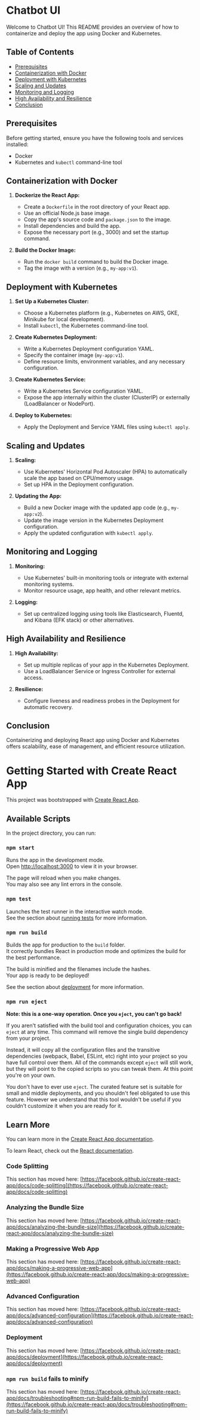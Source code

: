 # Chatbot UI

Welcome to Chatbot UI! This README provides an overview of how to containerize and deploy the app using Docker and Kubernetes.

## Table of Contents

- [Prerequisites](#prerequisites)
- [Containerization with Docker](#containerization-with-docker)
- [Deployment with Kubernetes](#deployment-with-kubernetes)
- [Scaling and Updates](#scaling-and-updates)
- [Monitoring and Logging](#monitoring-and-logging)
- [High Availability and Resilience](#high-availability-and-resilience)
- [Conclusion](#conclusion)

## Prerequisites

Before getting started, ensure you have the following tools and services installed:

- Docker
- Kubernetes and `kubectl` command-line tool

## Containerization with Docker

1. **Dockerize the React App:**
   - Create a `Dockerfile` in the root directory of your React app.
   - Use an official Node.js base image.
   - Copy the app's source code and `package.json` to the image.
   - Install dependencies and build the app.
   - Expose the necessary port (e.g., 3000) and set the startup command.

2. **Build the Docker Image:**
   - Run the `docker build` command to build the Docker image.
   - Tag the image with a version (e.g., `my-app:v1`).

## Deployment with Kubernetes

1. **Set Up a Kubernetes Cluster:**
   - Choose a Kubernetes platform (e.g., Kubernetes on AWS, GKE, Minikube for local development).
   - Install `kubectl`, the Kubernetes command-line tool.

2. **Create Kubernetes Deployment:**
   - Write a Kubernetes Deployment configuration YAML.
   - Specify the container image (`my-app:v1`).
   - Define resource limits, environment variables, and any necessary configuration.

3. **Create Kubernetes Service:**
   - Write a Kubernetes Service configuration YAML.
   - Expose the app internally within the cluster (ClusterIP) or externally (LoadBalancer or NodePort).

4. **Deploy to Kubernetes:**
   - Apply the Deployment and Service YAML files using `kubectl apply`.

## Scaling and Updates

1. **Scaling:**
   - Use Kubernetes' Horizontal Pod Autoscaler (HPA) to automatically scale the app based on CPU/memory usage.
   - Set up HPA in the Deployment configuration.

2. **Updating the App:**
   - Build a new Docker image with the updated app code (e.g., `my-app:v2`).
   - Update the image version in the Kubernetes Deployment configuration.
   - Apply the updated configuration with `kubectl apply`.

## Monitoring and Logging

1. **Monitoring:**
   - Use Kubernetes' built-in monitoring tools or integrate with external monitoring systems.
   - Monitor resource usage, app health, and other relevant metrics.

2. **Logging:**
   - Set up centralized logging using tools like Elasticsearch, Fluentd, and Kibana (EFK stack) or other alternatives.

## High Availability and Resilience

1. **High Availability:**
   - Set up multiple replicas of your app in the Kubernetes Deployment.
   - Use a LoadBalancer Service or Ingress Controller for external access.

2. **Resilience:**
   - Configure liveness and readiness probes in the Deployment for automatic recovery.

## Conclusion

Containerizing and deploying React app using Docker and Kubernetes offers scalability, ease of management, and efficient resource utilization. 



# Getting Started with Create React App

This project was bootstrapped with [Create React App](https://github.com/facebook/create-react-app).

## Available Scripts

In the project directory, you can run:

### `npm start`

Runs the app in the development mode.\
Open [http://localhost:3000](http://localhost:3000) to view it in your browser.

The page will reload when you make changes.\
You may also see any lint errors in the console.

### `npm test`

Launches the test runner in the interactive watch mode.\
See the section about [running tests](https://facebook.github.io/create-react-app/docs/running-tests) for more information.

### `npm run build`

Builds the app for production to the `build` folder.\
It correctly bundles React in production mode and optimizes the build for the best performance.

The build is minified and the filenames include the hashes.\
Your app is ready to be deployed!

See the section about [deployment](https://facebook.github.io/create-react-app/docs/deployment) for more information.

### `npm run eject`

**Note: this is a one-way operation. Once you `eject`, you can't go back!**

If you aren't satisfied with the build tool and configuration choices, you can `eject` at any time. This command will remove the single build dependency from your project.

Instead, it will copy all the configuration files and the transitive dependencies (webpack, Babel, ESLint, etc) right into your project so you have full control over them. All of the commands except `eject` will still work, but they will point to the copied scripts so you can tweak them. At this point you're on your own.

You don't have to ever use `eject`. The curated feature set is suitable for small and middle deployments, and you shouldn't feel obligated to use this feature. However we understand that this tool wouldn't be useful if you couldn't customize it when you are ready for it.

## Learn More

You can learn more in the [Create React App documentation](https://facebook.github.io/create-react-app/docs/getting-started).

To learn React, check out the [React documentation](https://reactjs.org/).

### Code Splitting

This section has moved here: [https://facebook.github.io/create-react-app/docs/code-splitting](https://facebook.github.io/create-react-app/docs/code-splitting)

### Analyzing the Bundle Size

This section has moved here: [https://facebook.github.io/create-react-app/docs/analyzing-the-bundle-size](https://facebook.github.io/create-react-app/docs/analyzing-the-bundle-size)

### Making a Progressive Web App

This section has moved here: [https://facebook.github.io/create-react-app/docs/making-a-progressive-web-app](https://facebook.github.io/create-react-app/docs/making-a-progressive-web-app)

### Advanced Configuration

This section has moved here: [https://facebook.github.io/create-react-app/docs/advanced-configuration](https://facebook.github.io/create-react-app/docs/advanced-configuration)

### Deployment

This section has moved here: [https://facebook.github.io/create-react-app/docs/deployment](https://facebook.github.io/create-react-app/docs/deployment)

### `npm run build` fails to minify

This section has moved here: [https://facebook.github.io/create-react-app/docs/troubleshooting#npm-run-build-fails-to-minify](https://facebook.github.io/create-react-app/docs/troubleshooting#npm-run-build-fails-to-minify)
